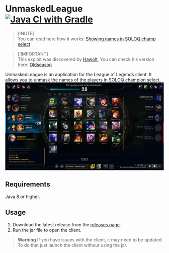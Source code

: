 # UnmaskedLeague [![Java CI with Gradle](https://github.com/xBaank/UnmaskedLeague/actions/workflows/gradle.yml/badge.svg)](https://github.com/xBaank/UnmaskedLeague/actions/workflows/gradle.yml)

> [!NOTE]\
> You can read here how it works: [Showing names in SOLOQ champ select](https://web-xbaank.vercel.app/blog/Reversing-engineering-lol)

> [!IMPORTANT]\
> This exploit was discovered by [Hawolt](https://github.com/hawolt), You can check his version
> here: [Oldseason](https://github.com/Riotphobia/Oldseason)

UnmaskedLeague is an application for the League of Legends client.
It allows you to unmask the names of the players in SOLOQ champion select.
![Umasked.png](.assets/Umasked.png)

## Requirements

Java 8 or higher.

## Usage

1. Download the latest release from the [releases page](https://github.com/xBaank/UnmaskedLeague/releases).
2. Run the jar file to open the client.

> **Warning**
> If you have issues with the client, it may need to be updated. To do that just launch the client without using the
> jar.
